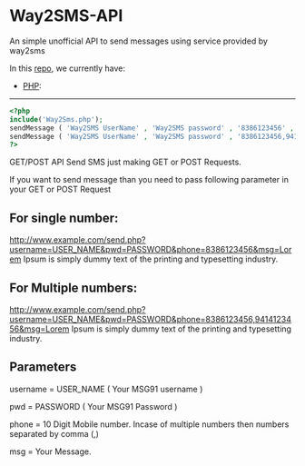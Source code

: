 # Way2SMS-API
An simple unofficial API to send messages using service provided by way2sms

In this [repo](https://github.com/developersahab/Way2SMS-API), we currently have:


* [PHP](https://developersahab.github.io/Way2SMS-API/): 
-------

```php
<?php
include('Way2Sms.php');
sendMessage ( 'Way2SMS UserName' , 'Way2SMS password' , '8386123456' , 'Hello World');
sendMessage ( 'Way2SMS UserName' , 'Way2SMS password' , '8386123456,9414123456' , 'Lorem Ipsum is simply dummy text of the printing and typesetting industry');
?>
```

GET/POST API
Send SMS just making GET or POST Requests.

If you want to send message than you need to pass following parameter in your GET or POST Request

For single number:
------------------
http://www.example.com/send.php?username=USER_NAME&pwd=PASSWORD&phone=8386123456&msg=Lorem Ipsum is simply dummy text of the printing and typesetting industry.

For Multiple numbers:
---------------------
http://www.example.com/send.php?username=USER_NAME&pwd=PASSWORD&phone=8386123456,9414123456&msg=Lorem Ipsum is simply dummy text of the printing and typesetting industry.

Parameters
----------
username = USER_NAME ( Your MSG91 username )

pwd = PASSWORD ( Your MSG91 Password )

phone = 10 Digit Mobile number. Incase of multiple numbers then numbers separated by comma (,)

msg = Your Message.
